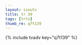 ```yaml
--- 
layout: sieutv
title: tr 39
tags: [trtv]
thumb_re: q7t139
---
```

{% include tvadv key="q7t139" %} 
